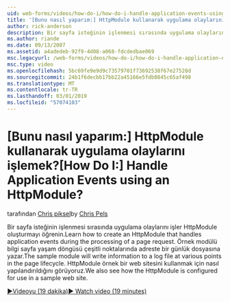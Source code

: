 ```yaml
---
uid: web-forms/videos/how-do-i/how-do-i-handle-application-events-using-an-httpmodule
title: '[Bunu nasıl yaparım:] HttpModule kullanarak uygulama olaylarını işlemek? | Microsoft Docs'
author: rick-anderson
description: Bir sayfa isteğinin işlenmesi sırasında uygulama olaylarını işler HttpModule oluşturmayı öğrenin. Örnek modülü bilgileri günlüğe yazacak...
ms.author: riande
ms.date: 09/13/2007
ms.assetid: a4adedeb-92f9-4d08-a068-fdcdedbae069
msc.legacyurl: /web-forms/videos/how-do-i/how-do-i-handle-application-events-using-an-httpmodule
msc.type: video
ms.openlocfilehash: 5bc69fe9e9d9c73579701f73692538f67e27528d
ms.sourcegitcommit: 24b1f6decbb17bb22a45166e5fdb0845c65af498
ms.translationtype: MT
ms.contentlocale: tr-TR
ms.lasthandoff: 03/01/2019
ms.locfileid: "57074103"
---
```

<a name="how-do-i-handle-application-events-using-an-httpmodule"></a><span data-ttu-id="7a6c3-105">[Bunu nasıl yaparım:] HttpModule kullanarak uygulama olaylarını işlemek?</span><span class="sxs-lookup"><span data-stu-id="7a6c3-105">[How Do I:] Handle Application Events using an HttpModule?</span></span>
====================
<span data-ttu-id="7a6c3-106">tarafından [Chris piksel](https://twitter.com/chrispels)</span><span class="sxs-lookup"><span data-stu-id="7a6c3-106">by [Chris Pels](https://twitter.com/chrispels)</span></span>

<span data-ttu-id="7a6c3-107">Bir sayfa isteğinin işlenmesi sırasında uygulama olaylarını işler HttpModule oluşturmayı öğrenin.</span><span class="sxs-lookup"><span data-stu-id="7a6c3-107">Learn how to create an HttpModule that handles application events during the processing of a page request.</span></span> <span data-ttu-id="7a6c3-108">Örnek modülü bilgi sayfa yaşam döngüsü çeşitli noktalarında adreste bir günlük dosyasına yazar.</span><span class="sxs-lookup"><span data-stu-id="7a6c3-108">The sample module will write information to a log file at various points in the page lifecycle.</span></span> <span data-ttu-id="7a6c3-109">HttpModule örnek bir web sitesini kullanmak için nasıl yapılandırıldığını görüyoruz.</span><span class="sxs-lookup"><span data-stu-id="7a6c3-109">We also see how the HttpModule is configured for use in a sample web site.</span></span>

[<span data-ttu-id="7a6c3-110">&#9654;Videoyu (19 dakika)</span><span class="sxs-lookup"><span data-stu-id="7a6c3-110">&#9654; Watch video (19 minutes)</span></span>](https://channel9.msdn.com/Blogs/ASP-NET-Site-Videos/how-do-i-handle-application-events-using-an-httpmodule)
